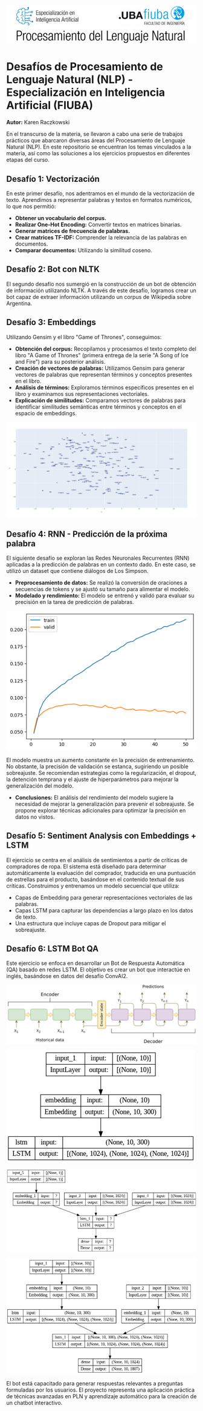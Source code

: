 ![Visualizacion](banner.png)

# Desafíos de Procesamiento de Lenguaje Natural (NLP) - Especialización en Inteligencia Artificial (FIUBA)

**Autor:** Karen Raczkowski

En el transcurso de la materia, se llevaron a cabo una serie de trabajos prácticos que abarcaron diversas áreas del Procesamiento de Lenguaje Natural (NLP). En este repositorio se encuentran los temas vinculados a la materia, así como las soluciones a los ejercicios propuestos en diferentes etapas del curso.

## Desafío 1: Vectorización

En este primer desafío, nos adentramos en el mundo de la vectorización de texto. Aprendimos a representar palabras y textos en formatos numéricos, lo que nos permitió:

- **Obtener un vocabulario del corpus.**
- **Realizar One-Hot Encoding:** Convertir textos en matrices binarias.
- **Generar matrices de frecuencia de palabras.**
- **Crear matrices TF-IDF:** Comprender la relevancia de las palabras en documentos.
- **Comparar documentos:** Utilizando la similitud coseno.

## Desafío 2: Bot con NLTK

El segundo desafío nos sumergió en la construcción de un bot de obtención de información utilizando NLTK. A través de este desafío, logramos crear un bot capaz de extraer información utilizando un corpus de Wikipedia sobre Argentina.

## Desafío 3: Embeddings

Utilizando Gensim y el libro "Game of Thrones", conseguimos:

- **Obtención del corpus:** Recopilamos y procesamos el texto completo del libro "A Game of Thrones" (primera entrega de la serie "A Song of Ice and Fire") para su posterior análisis.
- **Creación de vectores de palabras:** Utilizamos Gensim para generar vectores de palabras que representan términos y conceptos presentes en el libro.
- **Análisis de términos:** Exploramos términos específicos presentes en el libro y examinamos sus representaciones vectoriales.
- **Explicación de similitudes:** Comparamos vectores de palabras para identificar similitudes semánticas entre términos y conceptos en el espacio de embeddings.

![Visualizacion](Ejercicio%203/image.png)

## Desafío 4: RNN - Predicción de la próxima palabra

El siguiente desafío se exploran las Redes Neuronales Recurrentes (RNN) aplicadas a la predicción de palabras en un contexto dado. En este caso, se utilizó un dataset que contiene diálogos de Los Simpson.

- **Preprocesamiento de datos:** Se realizó la conversión de oraciones a secuencias de tokens y se ajustó su tamaño para alimentar el modelo.
- **Modelado y rendimiento:** El modelo se entrenó y validó para evaluar su precisión en la tarea de predicción de palabras.

![Grafico](Ejercicio%204/grafico.png)

El modelo muestra un aumento constante en la precisión de entrenamiento. No obstante, la precisión de validación se estanca, sugiriendo un posible sobreajuste. Se recomiendan estrategias como la regularización, el dropout, la detención temprana y el ajuste de hiperparámetros para mejorar la generalización del modelo.

- **Conclusiones:** El análisis del rendimiento del modelo sugiere la necesidad de mejorar la generalización para prevenir el sobreajuste. Se propone explorar técnicas adicionales para optimizar la precisión en datos no vistos.

## Desafío 5: Sentiment Analysis con Embeddings + LSTM

El ejercicio se centra en el análisis de sentimientos a partir de críticas de compradores de ropa. El sistema está diseñado para determinar automáticamente la evaluación del comprador, traducida en una puntuación de estrellas para el producto, basándose en el contenido textual de sus críticas. Construimos y entrenamos un modelo secuencial que utiliza:

* Capas de Embedding para generar representaciones vectoriales de las palabras.
* Capas LSTM para capturar las dependencias a largo plazo en los datos de texto.
* Una estructura que incluye capas de Dropout para mitigar el sobreajuste.

## Desafío 6: LSTM Bot QA

Este ejercicio se enfoca en desarrollar un Bot de Respuesta Automática (QA) basado en redes LSTM. El objetivo es crear un bot que interactúe en inglés, basándose en datos del desafío ConvAI2. 

![Visualizacion](ej6.png)

![Grafico](Ejercicio%206/encoder_plot.png)

![Grafico](Ejercicio%206/decoder_plot.png)

![Grafico](Ejercicio%206/model_plot.png)

El bot está capacitado para generar respuestas relevantes a preguntas formuladas por los usuarios. El proyecto representa una aplicación práctica de técnicas avanzadas en PLN y aprendizaje automático para la creación de un chatbot interactivo.




